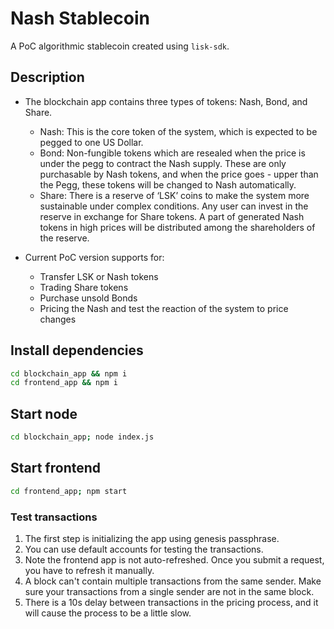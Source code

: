 # Nash Stablecoin

A PoC algorithmic stablecoin created using `lisk-sdk`.

## Description

- The blockchain app contains three types of tokens: Nash, Bond, and Share.
  - Nash: This is the core token of the system, which is expected to be pegged to one US Dollar.
  - Bond: Non-fungible tokens which are resealed when the price is under the pegg to contract the Nash supply. These are only purchasable by Nash tokens, and when the price goes     - upper than the Pegg, these tokens will be changed to Nash automatically. 
  - Share: There is a reserve of ‘LSK’ coins to make the system more sustainable under complex conditions. Any user can invest in the reserve in exchange for Share tokens. A part of generated Nash tokens in high prices will be distributed among the shareholders of the reserve.

- Current PoC version supports for:
  - Transfer LSK or Nash tokens
  - Trading Share tokens
  - Purchase unsold Bonds
  - Pricing the Nash and test the reaction of the system to price changes

## Install dependencies

```bash
cd blockchain_app && npm i
cd frontend_app && npm i
```

## Start node

```bash
cd blockchain_app; node index.js
```

## Start frontend

```bash
cd frontend_app; npm start
```

### Test transactions

1. The first step is initializing the app using genesis passphrase.
2. You can use default accounts for testing the transactions.
3. Note the frontend app is not auto-refreshed. Once you submit a request, you have to refresh it manually.
4. A block can't contain multiple transactions from the same sender. Make sure your transactions from a single sender are not in the same block.
5. There is a 10s delay between transactions in the pricing process, and it will cause the process to be a little slow.
